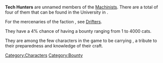 **Tech Hunters** are unnamed members of the
[Machinists](Machinists.md "wikilink"). There are a total of four of them
that can be found in the University in [](World's_End.md).

For the mercenaries of the faction [](03%20-%20Projects%20&%20Wikis/Kenshi/Kenshi%20Wiki/Kenshi%20Wiki%20Template/Tech_Hunters.md), see [Drifters](Drifter.md "wikilink").

They have a 4% chance of having a bounty ranging from 1 to 4000 cats.

They are among the few characters in the game to be carrying [](Splint_Kit.md), a tribute to their preparedness and
knowledge of their craft.

[Category:Characters](Category:Characters "wikilink")
[Category:Bounty](Category:Bounty "wikilink")